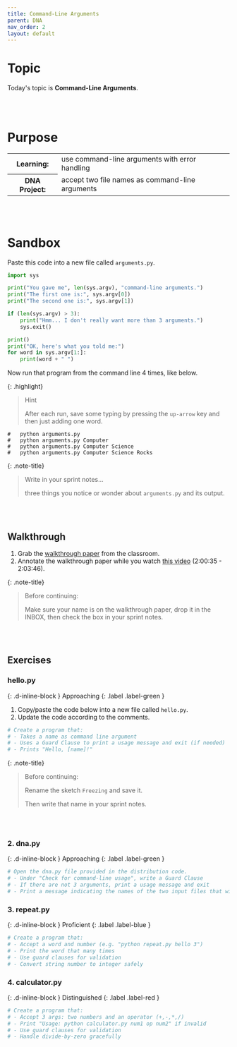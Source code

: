 ```yaml
---
title: Command-Line Arguments
parent: DNA
nav_order: 2
layout: default
---
```


# Topic
Today's topic is **Command-Line Arguments**.

<br><br>

# Purpose

<table>
  <tr>
    <th>Learning:</th>
    <td>use command-line arguments with error handling</td>
  </tr>
  <tr>
    <th>DNA Project:</th>
    <td>accept two file names as command-line arguments</td>
  </tr>
</table>

<br><br>

# Sandbox

Paste this code into a new file called `arguments.py`.
```python
import sys

print("You gave me", len(sys.argv), "command-line arguments.")
print("The first one is:", sys.argv[0])
print("The second one is:", sys.argv[1])

if (len(sys.argv) > 3):
    print("Hmm... I don't really want more than 3 arguments.")
    sys.exit()

print()
print("OK, here's what you told me:")
for word in sys.argv[1:]:
    print(word + " ")
```

Now run that program from the command line 4 times, like below.

{: .highlight}

> Hint
>
> After each run, save some typing by pressing the `up-arrow` key and then just adding one word.

```
#   python arguments.py
#   python arguments.py Computer
#   python arguments.py Computer Science
#   python arguments.py Computer Science Rocks
```

{: .note-title}

> Write in your sprint notes...
>
> three things you notice or wonder about `arguments.py` and its output.

<br><br>

## Walkthrough


1. Grab the [walkthrough paper](https://docs.google.com/document/d/1tYE56_PYmzqzeV2K0PW0Lw6qhjAlTiHEoL3dY_jp9ug/edit?usp=sharing) from the classroom.
1. Annotate the walkthrough paper while you watch [this video](https://youtu.be/EHi0RDZ31VA?start=7235&end=7426) (2:00:35 - 2:03:46).

{: .note-title}

> Before continuing:
>
> Make sure your name is on the walkthrough paper, drop it in the INBOX, then check the box in your sprint notes.

<br><br>

## Exercises

<!-- prettier-ignore-start -->

### hello.py
{: .d-inline-block }
Approaching
{: .label .label-green }

1. Copy/paste the code below into a new file called `hello.py`.
1. Update the code according to the comments.

```python
# Create a program that:
# - Takes a name as command line argument
# - Uses a Guard Clause to print a usage message and exit (if needed)
# - Prints "Hello, [name]!"
```

{: .note-title}

> Before continuing:
>
> Rename the sketch `Freezing` and save it.
>
> Then write that name in your sprint notes.

<br><br>

### 2. dna.py
{: .d-inline-block }
Approaching
{: .label .label-green }

```python
# Open the dna.py file provided in the distribution code.
# - Under "Check for command-line usage", write a Guard Clause
# - If there are not 3 arguments, print a usage message and exit
# - Print a message indicating the names of the two input files that will be used.
```

### 3. repeat.py
{: .d-inline-block }
Proficient
{: .label .label-blue }

```python
# Create a program that:
# - Accept a word and number (e.g. "python repeat.py hello 3")
# - Print the word that many times
# - Use guard clauses for validation
# - Convert string number to integer safely
```

### 4. calculator.py
{: .d-inline-block }
Distinguished
{: .label .label-red }

```python
# Create a program that:
# - Accept 3 args: two numbers and an operator (+,-,*,/)
# - Print "Usage: python calculator.py num1 op num2" if invalid
# - Use guard clauses for validation
# - Handle divide-by-zero gracefully
```
<!-- prettier-ignore-end -->
